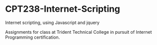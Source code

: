 # CPT238-Internet-Scripting
Internet scripting, using Javascript and jquery

Assignments for class at Trident Technical College in pursuit of Internet Programming certification.
